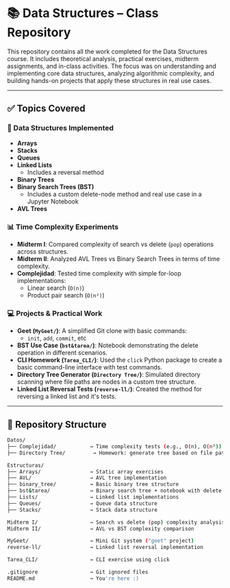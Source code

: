 # 📚 Data Structures – Class Repository

This repository contains all the work completed for the Data Structures course. It includes theoretical analysis, practical exercises, midterm assignments, and in-class activities. The focus was on understanding and implementing core data structures, analyzing algorithmic complexity, and building hands-on projects that apply these structures in real use cases.

---

## ✅ Topics Covered

### 🧱 Data Structures Implemented
- **Arrays**
- **Stacks**
- **Queues**
- **Linked Lists**
  - Includes a reversal method
- **Binary Trees**
- **Binary Search Trees (BST)**
  - Includes a custom delete-node method and real use case in a Jupyter Notebook
- **AVL Trees**

### 📊 Time Complexity Experiments
- **Midterm I**: Compared complexity of search vs delete (`pop`) operations across structures.
- **Midterm II**: Analyzed AVL Trees vs Binary Search Trees in terms of time complexity.
- **Complejidad**: Tested time complexity with simple for-loop implementations:
  - Linear search (`O(n)`)
  - Product pair search (`O(n²)`)

### 💻 Projects & Practical Work
- **Geet (`MyGeet/`)**: A simplified Git clone with basic commands:
  - `init`, `add`, `commit`, etc
- **BST Use Case (`bst&tarea/`)**: Notebook demonstrating the delete operation in different scenarios.
- **CLI Homework (`Tarea_CLI/`)**: Used the `click` Python package to create a basic command-line interface with test commands.
- **Directory Tree Generator (`Directory Tree/`)**: Simulated directory scanning where file paths are nodes in a custom tree structure.
- **Linked List Reversal Tests (`reverse-ll/`)**: Created the method for reversing a linked list and it's tests.

---


## 📂 Repository Structure

```bash
Datos/
├── Complejidad/           → Time complexity tests (e.g., O(n), O(n²))
├── Directory Tree/         → Homework: generate tree based on file paths

Estructuras/
├── Arrays/                → Static array exercises
├── AVL/                   → AVL tree implementation
├── binary_tree/           → Basic binary tree structure
├── bst&tarea/             → Binary search tree + notebook with delete showcase
├── Lists/                 → Linked list implementations
├── Queues/                → Queue data structure
├── Stacks/                → Stack data structure

Midterm I/                 → Search vs delete (pop) complexity analysis
Midterm II/                → AVL vs BST complexity comparison  

MyGeet/                    → Mini Git system ("geet" project)  
reverse-ll/                → Linked list reversal implementation  

Tarea_CLI/                 → CLI exercise using click

.gitignore                 → Git ignored files  
README.md                  → You're here :)